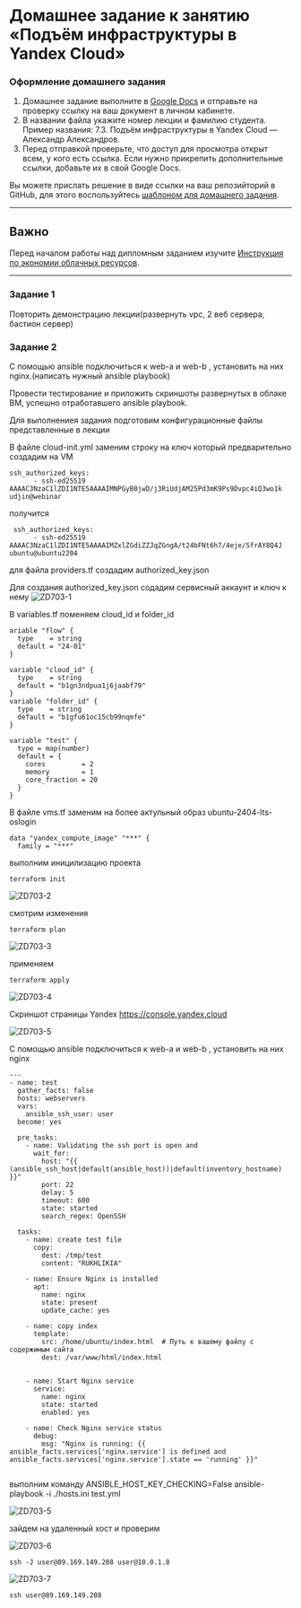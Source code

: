 # Домашнее задание к занятию «Подъём инфраструктуры в Yandex Cloud»

### Оформление домашнего задания

1. Домашнее задание выполните в [Google Docs](https://docs.google.com/) и отправьте на проверку ссылку на ваш документ в личном кабинете.  
1. В названии файла укажите номер лекции и фамилию студента. Пример названия: 7.3. Подъём инфраструктуры в Yandex Cloud — Александр Александров.
1. Перед отправкой проверьте, что доступ для просмотра открыт всем, у кого есть ссылка. Если нужно прикрепить дополнительные ссылки, добавьте их в свой Google Docs.

Вы можете прислать решение в виде ссылки на ваш репозийторий в GitHub, для этого воспользуйтесь [шаблоном для домашнего задания](https://github.com/netology-code/sys-pattern-homework).

 ---
## Важно

Перед началом работы над дипломным заданием изучите [Инструкция по экономии облачных ресурсов](https://github.com/netology-code/devops-materials/blob/master/cloudwork.MD).

---

### Задание 1 

Повторить демонстрацию лекции(развернуть vpc, 2 веб сервера, бастион сервер)

### Задание 2 

С помощью ansible подключиться к web-a и web-b , установить на них nginx.(написать нужный ansible playbook)


Провести тестирование и приложить скриншоты развернутых в облаке ВМ, успешно отработавшего ansible playbook. 

Для выполнениея задания подготовим конфигурационные файлы представленные в лекции

В файле cloud-init.yml заменим строку на ключ который предварительно создадим на VM

```
ssh_authorized_keys:
      - ssh-ed25519 AAAAC3NzaC1lZDI1NTE5AAAAIMNPGyB0jwD/j3RiUdjAM25Pd3mK9Ps9Dvpc4iQ3wo1k udjin@webinar
```
получится

```
 ssh_authorized_keys:
      - ssh-ed25519 AAAAC3NzaC1lZDI1NTE5AAAAIMZxlZGdiZZJqZGngA/t24bFNt6h7/4eje/SfrAY8Q4J ubuntu@ubuntu2204
```
для файла providers.tf создадим authorized_key.json 

Для создания authorized_key.json содадим сервисный аккаунт и ключ к нему
![ZD703-1](https://github.com/ilaryhlik17854-stack/8-04-Yandex/blob/main/img/Service_account.png?raw=true)

В variables.tf
поменяем cloud_id и folder_id

```
ariable "flow" {
  type    = string
  default = "24-01"
}

variable "cloud_id" {
  type    = string
  default = "b1gn3ndpua1j6jaabf79"
}
variable "folder_id" {
  type    = string
  default = "b1gfu61oc15cb99nqmfe"
}

variable "test" {
  type = map(number)
  default = {
    cores         = 2
    memory        = 1
    core_fraction = 20
  }
}
```

В файле vms.tf заменим на более актульный образ ubuntu-2404-lts-oslogin
```
data "yandex_compute_image" "***" {
  family = "***"
```

выполним иницилизацию проекта

```
terraform init
```
![ZD703-2](https://github.com/ilaryhlik17854-stack/8-04-Yandex/blob/main/img/init.png?raw=true)


смотрим изменения

```
terraform plan
```
![ZD703-3](https://github.com/ilaryhlik17854-stack/8-04-Yandex/blob/main/img/plan.png?raw=true)

применяем 

```
terraform apply
```
![ZD703-4](https://github.com/ilaryhlik17854-stack/8-04-Yandex/blob/main/img/apply.png?raw=true)

Скриншот страницы Yandex https://console.yandex.cloud

![ZD703-5](https://github.com/ilaryhlik17854-stack/8-04-Yandex/blob/main/img/yandex.png?raw=true)

С помощью ansible подключиться к web-a и web-b , установить на них nginx

```
---
- name: test
  gather_facts: false
  hosts: webservers
  vars:
    ansible_ssh_user: user
  become: yes

  pre_tasks:
    - name: Validating the ssh port is open and
      wait_for:
        host: "{{ (ansible_ssh_host|default(ansible_host))|default(inventory_hostname) }}"
        port: 22
        delay: 5
        timeout: 600
        state: started
        search_regex: OpenSSH

  tasks:
    - name: create test file
      copy:
        dest: /tmp/test
        content: "RUKHLIKIA"

    - name: Ensure Nginx is installed
      apt:
        name: nginx
        state: present
        update_cache: yes

    - name: copy index
      template:
        src: /home/ubuntu/index.html  # Путь к вашему файлу с содержимым сайта
        dest: /var/www/html/index.html


    - name: Start Nginx service
      service:
        name: nginx
        state: started
        enabled: yes

    - name: Check Nginx service status
      debug:
        msg: "Nginx is running: {{ ansible_facts.services['nginx.service'] is defined and ansible_facts.services['nginx.service'].state == 'running' }}"


```

выполним команду ANSIBLE_HOST_KEY_CHECKING=False ansible-playbook -i ./hosts.ini test.yml

![ZD703-5](https://github.com/ilaryhlik17854-stack/8-04-Yandex/blob/main/img/playbook.png?raw=true)

зайдем на удаленный хост и проверим

![ZD703-6](https://github.com/ilaryhlik17854-stack/8-04-Yandex/blob/main/img/ssh1.png?raw=true)

```
ssh -J user@89.169.149.208 user@10.0.1.8
```

![ZD703-7](https://github.com/ilaryhlik17854-stack/8-04-Yandex/blob/main/img/ssh2.png?raw=true)

```
ssh user@89.169.149.208
```
